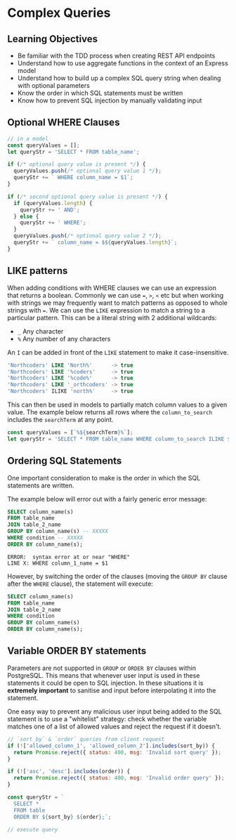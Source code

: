 # Complex Queries

## Learning Objectives

- Be familiar with the TDD process when creating REST API endpoints
- Understand how to use aggregate functions in the context of an Express model
- Understand how to build up a complex SQL query string when dealing with optional parameters
- Know the order in which SQL statements must be written
- Know how to prevent SQL injection by manually validating input

## Optional WHERE Clauses

```js
// in a model
const queryValues = [];
let queryStr = 'SELECT * FROM table_name';

if (/* optional query value is present */) {
  queryValues.push(/* optional query value 1 */);
  queryStr += ` WHERE column_name = $1`;
}

if (/* second optional query value is present */) {
  if (queryValues.length) {
    queryStr += ' AND';
  } else {
    queryStr += ' WHERE';
  }
  queryValues.push(/* optional query value 2 */);
  queryStr += ` column_name = $${queryValues.length}`;
}
```

## LIKE patterns

When adding conditions with WHERE clauses we can use an expression that returns a boolean. Commonly we can use `=`, `>`, `<` etc but when working with strings we may frequently want to match patterns as opposed to whole strings with `=`. We can use the `LIKE` expression to match a string to a particular pattern. This can be a literal string with 2 additional wildcards:

- `_` Any character
- `%` Any number of any characters

An `I` can be added in front of the `LIKE` statement to make it case-insensitive.

```sql
'Northcoders' LIKE 'North%'      -> true
'Northcoders' LIKE '%coders'     -> true
'Northcoders' LIKE '%code%'      -> true
'Northcoders' LIKE '_orthcoders' -> true
'Northcoders' ILIKE 'north%'     -> true
```

This can then be used in models to partially match column values to a given value. The example below returns all rows where the `column_to_search` includes the `searchTerm` at any point.

```js
const queryValues = [`%${searchTerm}%`];
let queryStr = 'SELECT * FROM table_name WHERE column_to_search ILIKE $1';
```

## Ordering SQL Statements

One important consideration to make is the order in which the SQL statements are written.

The example below will error out with a fairly generic error message:

```sql
SELECT column_name(s)
FROM table_name
JOIN table_2_name
GROUP BY column_name(s) -- XXXXX
WHERE condition -- XXXXX
ORDER BY column_name(s);
```

```
ERROR:  syntax error at or near "WHERE"
LINE X: WHERE column_1_name = $1
```

However, by switching the order of the clauses (moving the `GROUP BY` clause after the `WHERE` clause), the statement will execute:

```sql
SELECT column_name(s)
FROM table_name
JOIN table_2_name
WHERE condition
GROUP BY column_name(s)
ORDER BY column_name(s);
```

## Variable ORDER BY statements

Parameters are not supported in `GROUP` or `ORDER BY` clauses within PostgreSQL. This means that whenever user input is used in these statements it could be open to SQL injection. In these situations it is **extremely important** to sanitise and input before interpolating it into the statement.

One easy way to prevent any malicious user input being added to the SQL statement is to use a "whitelist" strategy: check whether the variable matches one of a list of allowed values and reject the request if it doesn't.

```js
// `sort_by` & `order` queries from client request
if (!['allowed_column_1', 'allowed_column_2'].includes(sort_by)) {
  return Promise.reject({ status: 400, msg: 'Invalid sort query' });
}

if (!['asc', 'desc'].includes(order)) {
  return Promise.reject({ status: 400, msg: 'Invalid order query' });
}

const queryStr = `
  SELECT *
  FROM table
  ORDER BY ${sort_by} ${order};`;

// execute query
```
